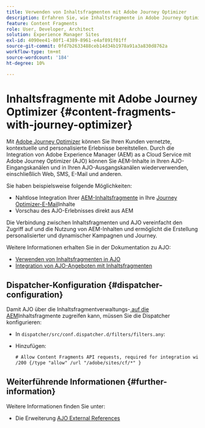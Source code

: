 ```yaml
---
title: Verwenden von Inhaltsfragmenten mit Adobe Journey Optimizer
description: Erfahren Sie, wie Inhaltsfragmente in Adobe Journey Optimizer integriert und verwendet werden können.
feature: Content Fragments
role: User, Developer, Architect
solution: Experience Manager Sites
exl-id: 4090ee41-80f1-4389-8961-e4af891f01ff
source-git-commit: 0fd7b2633488ceb14d34b1978a91a3a830d8762a
workflow-type: tm+mt
source-wordcount: '184'
ht-degree: 10%

---
```


# Inhaltsfragmente mit Adobe Journey Optimizer {#content-fragments-with-journey-optimizer}

Mit [Adobe Journey Optimizer](https://experienceleague.adobe.com/en/docs/journey-optimizer/using/get-started/get-started) können Sie Ihren Kunden vernetzte, kontextuelle und personalisierte Erlebnisse bereitstellen. Durch die Integration von Adobe Experience Manager (AEM) as a Cloud Service mit Adobe Journey Optimizer (AJO) können Sie AEM-Inhalte in Ihren AJO-Eingangskanälen und in Ihren AJO-Ausgangskanälen wiederverwenden, einschließlich Web, SMS, E-Mail und anderen.

Sie haben beispielsweise folgende Möglichkeiten:

* Nahtlose Integration Ihrer [AEM-Inhaltsfragmente](/help/sites-cloud/administering/content-fragments/overview.md) in Ihre [Journey Optimizer-E-Mail](https://experienceleague.adobe.com/en/docs/journey-optimizer/using/channels/email/email-landing-page)Inhalte
* Vorschau des AJO-Erlebnisses direkt aus AEM

Die Verbindung zwischen Inhaltsfragmenten und AJO vereinfacht den Zugriff auf und die Nutzung von AEM-Inhalten und ermöglicht die Erstellung personalisierter und dynamischer Kampagnen und Journey.

Weitere Informationen erhalten Sie in der Dokumentation zu AJO:

* [Verwenden von Inhaltsfragmenten in AJO](https://experienceleague.adobe.com/docs/journey-optimizer/using/integrations/aem-fragments.html#integrations)
* [Integration von AJO-Angeboten mit Inhaltsfragmenten](https://experienceleague.adobe.com/en/docs/journey-optimizer/using/decisioning/offer-decisioning/managing-offers-in-the-offer-library/configure-offers/add-representations#urls)

## Dispatcher-Konfiguration {#dispatcher-configuration}

Damit AJO über die Inhaltsfragmentverwaltungs-[ auf die AEM](https://developer.adobe.com/experience-cloud/experience-manager-apis/api/stable/sites/)Inhaltsfragmente zugreifen kann, müssen Sie die Dispatcher konfigurieren:

* In `dispatcher/src/conf.dispatcher.d/filters/filters.any`:

* Hinzufügen:

  ```xml
  # Allow Content Fragments API requests, required for integration with AJO 
  /200 {/type "allow" /url "/adobe/sites/cf/*" }
  ```

## Weiterführende Informationen {#further-information}

Weitere Informationen finden Sie unter:

* Die Erweiterung [AJO External References](/help/sites-cloud/administering/content-fragments/extension-content-fragment-ajo-external-references.md)
